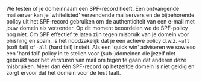 We testen of je domeinnaam een SPF-record heeft. Een ontvangende mailserver kan je 'whitelisted' verzendende mailservers en de bijbehorende policy uit het SPF-record gebruiken om de authenticiteit van een e-mail met jouw domein als verzender. Op dit moment beoordelen we de SPF-policy nog niet. Om SPF effectief te laten zijn tegen misbruik van je domein voor phishing en spam, is het noodzakelijk dat je een actieve policy d.w.z. `~all` (soft fail) of `-all` (hard fail) instelt. Als een 'quick win' adviseren we sowieso een 'hard fail' policy in te stellen voor (sub-)domeinen die jezelf niet gebruikt voor het versturen van mail om tegen te gaan dat anderen deze misbruiken. Meer dan één SPF-record op hetzelfde domein is niet geldig en zorgt ervoor dat het domein voor de test faalt.
